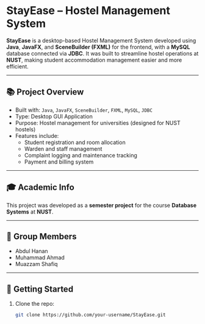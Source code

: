 # StayEase – Hostel Management System

**StayEase** is a desktop-based Hostel Management System developed using **Java**, **JavaFX**, and **SceneBuilder (FXML)** for the frontend, with a **MySQL** database connected via **JDBC**. It was built to streamline hostel operations at **NUST**, making student accommodation management easier and more efficient.

---

## 📚 Project Overview

- Built with: `Java`, `JavaFX`, `SceneBuilder`, `FXML`, `MySQL`, `JDBC`
- Type: Desktop GUI Application
- Purpose: Hostel management for universities (designed for NUST hostels)
- Features include:
  - Student registration and room allocation
  - Warden and staff management
  - Complaint logging and maintenance tracking
  - Payment and billing system

---

## 🎓 Academic Info

This project was developed as a **semester project** for the course **Database Systems** at **NUST**.

---

## 👥 Group Members

- Abdul Hanan  
- Muhammad Ahmad  
- Muazzam Shafiq

---

## 🏁 Getting Started

1. Clone the repo:
   ```bash
   git clone https://github.com/your-username/StayEase.git
